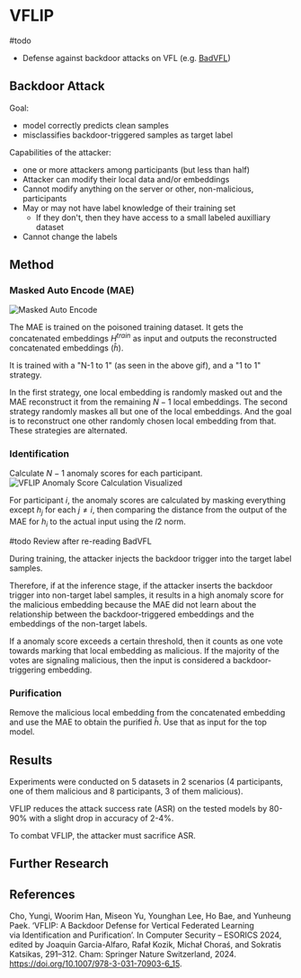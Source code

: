 # VFLIP
#todo

- Defense against backdoor attacks on VFL (e.g. [BadVFL](../BadVFL/README.md))




## Backdoor Attack
Goal:
- model correctly predicts clean samples
- misclassifies backdoor-triggered samples as target label

Capabilities of the attacker:
- one or more attackers among participants (but less than half)
- Attacker can modify their local data and/or embeddings
- Cannot modify anything on the server or other, non-malicious, participants
- May or may not have label knowledge of their training set
  - If they don't, then they have access to a small labeled auxilliary dataset
- Cannot change the labels

## Method

### Masked Auto Encode (MAE)

![Masked Auto Encode](../images/VFLIP_MAE.gif)

The MAE is trained on the poisoned training dataset. It gets the concatenated embeddings $H^{train}$ as input and outputs the reconstructed concatenated embeddings ($\hat h$).

It is trained with a "N-1 to 1" (as seen in the above gif), and a "1 to 1" strategy.

In the first strategy, one local embedding is randomly masked out and the MAE reconstruct it from the remaining $N-1$ local embeddings.
The second strategy randomly maskes all but one of the local embeddings. And the goal is to reconstruct one other randomly chosen local embedding from that. 
These strategies are alternated.

### Identification

Calculate $N-1$ anomaly scores for each participant.
![VFLIP Anomaly Score Calculation Visualized](../images/VFLIP_anomaly_score.gif)

For participant $i$, the anomaly scores are calculated by masking everything except $h_j$ for each $j\neq i$, then comparing the distance from the output of the MAE for $h_i$ to the actual input using the $l2$ norm.

#todo Review after re-reading BadVFL

During training, the attacker injects the backdoor trigger into the target label samples.

Therefore, if at the inference stage, if the attacker inserts the backdoor trigger into non-target label samples, it results in a high anomaly score for the malicious embedding because the MAE did not learn about the relationship between the backdoor-triggered embeddings and the embeddings of the non-target labels. 

If a anomaly score exceeds a certain threshold, then it counts as one vote towards marking that local embedding as malicious. If the majority of the votes are signaling malicious, then the input is considered a backdoor-triggering embedding.

### Purification

Remove the malicious local embedding from the concatenated embedding and use the MAE to obtain the purified $\hat h$. Use that as input for the top model.


## Results
Experiments were conducted on 5 datasets in 2 scenarios (4 participants, one of them malicious and 8 participants, 3 of them malicious).

VFLIP reduces the attack success rate (ASR) on the tested models by 80-90% with a slight drop in accuracy of 2-4%.

To combat VFLIP, the attacker must sacrifice ASR.
## Further Research


## References
Cho, Yungi, Woorim Han, Miseon Yu, Younghan Lee, Ho Bae, and Yunheung Paek. ‘VFLIP: A Backdoor Defense for Vertical Federated Learning via Identification and Purification’. In Computer Security – ESORICS 2024, edited by Joaquin Garcia-Alfaro, Rafał Kozik, Michał Choraś, and Sokratis Katsikas, 291–312. Cham: Springer Nature Switzerland, 2024. https://doi.org/10.1007/978-3-031-70903-6_15.
